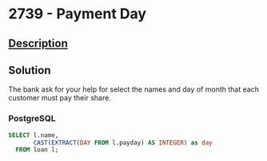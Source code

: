 # 2739 - Payment Day

## [Description](https://judge.beecrowd.com/pt/problems/view/2739)

## Solution

The bank ask for your help for select the names and day of month that each customer must pay their share.

### PostgreSQL

```sql
SELECT l.name,
       CAST(EXTRACT(DAY FROM l.payday) AS INTEGER) as day
  FROM loan l;
 ```